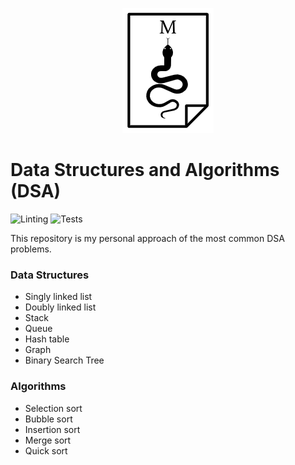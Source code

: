 <p align="center">
  <img src="images/my-logo.png">
</p>

# Data Structures and Algorithms (DSA)

![Linting](https://github.com/mario-nunez/algorithms/actions/workflows/linting.yml/badge.svg)
![Tests](https://github.com/mario-nunez/algorithms/actions/workflows/tests.yml/badge.svg)

This repository is my personal approach of the most common DSA problems.

### Data Structures
- Singly linked list
- Doubly linked list
- Stack
- Queue
- Hash table
- Graph
- Binary Search Tree

### Algorithms
- Selection sort
- Bubble sort
- Insertion sort
- Merge sort
- Quick sort
